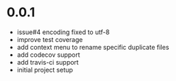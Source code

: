 # 0.0.1 

 * issue#4 encoding fixed to utf-8
 * improve test coverage
 * add context menu to rename specific duplicate files
 * add codecov support
 * add travis-ci support
 * initial project setup